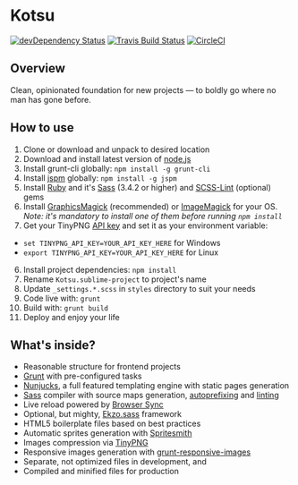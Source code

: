 # Kotsu

[![devDependency Status](https://img.shields.io/david/dev/LotusTM/Kotsu.svg?style=flat)](https://david-dm.org/LotusTM/Kotsu#info=devDependencies)
[![Travis Build Status](https://img.shields.io/travis/LotusTM/Kotsu.svg?style=flat)](https://travis-ci.org/LotusTM/Kotsu)
[![CircleCI](https://img.shields.io/circleci/project/LotusTM/Kotsu.svg?style=flat)](https://circleci.com/gh/LotusTM/Kotsu)

## Overview

Clean, opinionated foundation for new projects — to boldly go where no man has gone before.

## How to use

1. Clone or download and unpack to desired location
2. Download and install latest version of [node.js](http://nodejs.org/)
3. Install grunt-cli globally: `npm install -g grunt-cli`
3. Install [jspm](http://jspm.io/) globally: `npm install -g jspm`
3. Install [Ruby](https://www.ruby-lang.org) and it's [Sass](http://sass-lang.com/install) (3.4.2 or higher) and [SCSS-Lint](https://github.com/causes/scss-lint) (optional) gems
4. Install [GraphicsMagick](http://www.graphicsmagick.org/download.html) (recommended) or [ImageMagick](http://www.imagemagick.org/script/binary-releases.php) for your OS. *Note: it's mandatory to install one of them before running `npm install`*
5. Get your TinyPNG [API key](https://tinypng.com/developers) and set it as your environment variable:
  * `set TINYPNG_API_KEY=YOUR_API_KEY_HERE` for Windows
  * `export TINYPNG_API_KEY=YOUR_API_KEY_HERE` for Linux
6. Install project dependencies: `npm install`
7. Rename `Kotsu.sublime-project` to project's name
8. Update `_settings.*.scss` in `styles` directory to suit your needs
9. Code live with: `grunt`
10. Build with: `grunt build`
11. Deploy and enjoy your life

## What's inside?

* Reasonable structure for frontend projects
* [Grunt](http://gruntjs.com/) with pre-configured tasks
* [Nunjucks](http://mozilla.github.io/nunjucks/), a full featured templating engine with static pages generation
* [Sass](http://sass-lang.com/) compiler with source maps generation, [autoprefixing](https://github.com/nDmitry/grunt-autoprefixer) and [linting](https://github.com/ahmednuaman/grunt-scss-lint)
* Live reload powered by [Browser Sync](https://github.com/shakyshane/grunt-browser-sync)
* Optional, but mighty, [Ekzo.sass](https://github.com/ArmorDarks/ekzo.sass) framework
* HTML5 boilerplate files based on best practices
* Automatic sprites generation with [Spritesmith](https://github.com/Ensighten/grunt-spritesmith)
* Images compression via [TinyPNG](https://tinypng.com/)
* Responsive images generation with [grunt-responsive-images](https://github.com/andismith/grunt-responsive-images)
* Separate, not optimized files in development, and
* Compiled and minified files for production